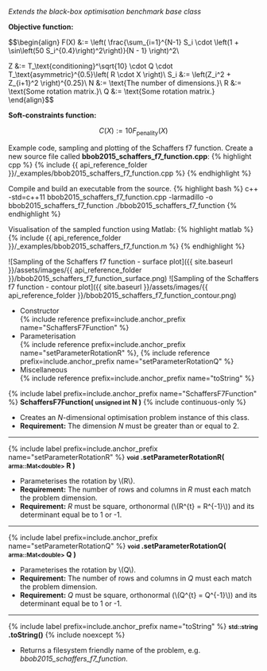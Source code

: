 *Extends the black-box optimisation benchmark base class*

**Objective function:**

$$\begin{align}
F(X) &:= \left( \frac{\sum_{i=1}^{N-1} S_i \cdot \left(1 + \sin\left(50 S_i^{0.4}\right)^2\right)}{N - 1} \right)^2\\

Z &:= T_\text{conditioning}^\sqrt{10} \cdot Q \cdot T_\text{asymmetric}^{0.5}\left( R \cdot X \right)\\
S_i &:= \left(Z_i^2 + Z_{i+1}^2 \right)^{0.25}\\
N &:= \text{The number of dimensions.}\\
R &:= \text{Some rotation matrix.}\\
Q &:= \text{Some rotation matrix.}
\end{align}$$

**Soft-constraints function:**

$$C(X) := 10 F_\text{penality}(X)$$

Example code, sampling and plotting of the Schaffers f7 function.
Create a new source file called **bbob2015_schaffers_f7_function.cpp**:
{% highlight cpp %}
{% include {{ api_reference_folder }}/_examples/bbob2015_schaffers_f7_function.cpp %}
{% endhighlight %}

Compile and build an executable from the source.
{% highlight bash %}
c++ -std=c++11 bbob2015_schaffers_f7_function.cpp -larmadillo -o bbob2015_schaffers_f7_function
./bbob2015_schaffers_f7_function
{% endhighlight %}

Visualisation of the sampled function using Matlab:
{% highlight matlab %}
{% include {{ api_reference_folder }}/_examples/bbob2015_schaffers_f7_function.m %}
{% endhighlight %}

![Sampling of the Schaffers f7 function - surface plot]({{ site.baseurl }}/assets/images/{{ api_reference_folder }}/bbob2015_schaffers_f7_function_surface.png)
![Sampling of the Schaffers f7 function - contour plot]({{ site.baseurl }}/assets/images/{{ api_reference_folder }}/bbob2015_schaffers_f7_function_contour.png)

- Constructor<br>
  {% include reference prefix=include.anchor_prefix name="SchaffersF7Function" %}
- Parameterisation<br>
  {% include reference prefix=include.anchor_prefix name="setParameterRotationR" %}, {% include reference prefix=include.anchor_prefix name="setParameterRotationQ" %}
- Miscellaneous<br>
  {% include reference prefix=include.anchor_prefix name="toString" %}

{% include label prefix=include.anchor_prefix name="SchaffersF7Function" %}
**SchaffersF7Function( <small>unsigned int</small> N )** {% include continuous-only %}

- Creates an *N*-dimensional optimisation problem instance of this class.
- **Requirement:** The dimension *N* must be greater than or equal to 2.

---
{% include label prefix=include.anchor_prefix name="setParameterRotationR" %}
**<small>void</small> .setParameterRotationR( <small>arma::Mat&lt;double&gt;</small> R )**

- Parameterises the rotation by \\(R\\).
- **Requirement:** The number of rows and columns in *R* must each match the problem dimension.
- **Requirement:** *R* must be square, orthonormal (\\(R^{t} = R^{-1}\\)) and its determinant equal be to 1 or -1.

---
{% include label prefix=include.anchor_prefix name="setParameterRotationQ" %}
**<small>void</small> .setParameterRotationQ( <small>arma::Mat&lt;double&gt;</small> Q )**

- Parameterises the rotation by \\(Q\\).
- **Requirement:** The number of rows and columns in *Q* must each match the problem dimension.
- **Requirement:** *Q* must be square, orthonormal (\\(Q^{t} = Q^{-1}\\)) and its determinant equal be to 1 or -1.

---
{% include label prefix=include.anchor_prefix name="toString" %}
**<small>std::string</small> .toString()** {% include noexcept %}

- Returns a filesystem friendly name of the problem, e.g. *bbob2015_schaffers_f7_function*.